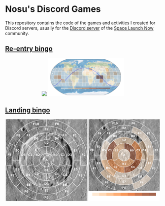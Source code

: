 # Nosu's Discord Games
This repository contains the code of the games and activities I created for Discord servers, usually for the [Discord server](https://discord.com/invite/WVfzEDW) of the [Space Launch Now](https://spacelaunchnow.me/) community.

## [Re-entry bingo](https://github.com/Nosudrum/discord-games/tree/main/reentry-bingo)
<p float="left" align="center">
<img src="reentry-bingo/plots/2022-143B_trajectory_grid.png" width="49%" />
<img src="reentry-bingo/plots/2022-143B_trajectory_heatmap_impact.png" width="49%" /> 
</p>

## [Landing bingo](https://github.com/Nosudrum/discord-games/tree/main/landing-bingo)
<p float="left" align="center">
<img src="landing-bingo/examples/hakuto-r_grid.png" width="52.6%" />
<img src="landing-bingo/examples/hakuto-r_heatmap.png" width="46%" /> 
</p>
